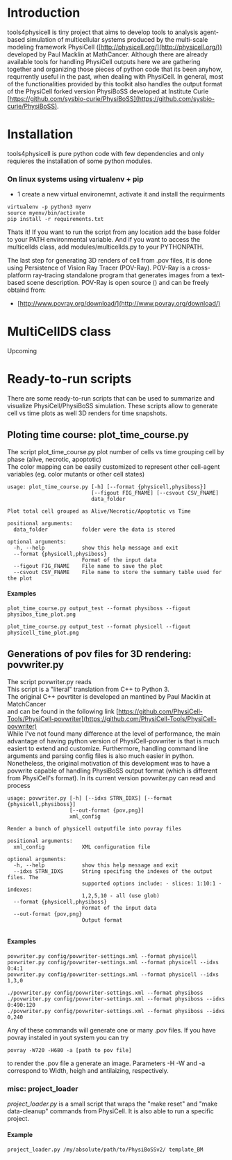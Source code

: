 
# Introduction
tools4physicell is tiny project that aims to develop tools to analysis agent-based simulation of multicellular systems produced by the multi-scale modeling framework PhysiCell ([http://physicell.org/](http://physicell.org/)) developed by Paul Macklin at MathCancer. Although there are already available tools for handling PhysiCell outputs here we are gathering together and organizing those pieces of python code that its been anyhow, requrrently useful in the past, when dealing with PhysiCell. In general, most of the functionalities provided by this toolkit also handles the output format of the PhysiCell forked version PhysiBoSS developed at Institute Curie [https://github.com/sysbio-curie/PhysiBoSS](https://github.com/sysbio-curie/PhysiBoSS).

# Installation
tools4physicell is pure python code with few dependencies and only requieres the installation of some python modules. 
### On linux systems using virtualenv + pip
- 1  create a new virtual environemnt, activate it and install the requirments
~~~~
virtualenv -p python3 myenv
source myenv/bin/activate
pip install -r requirements.txt
~~~~
Thats it! If you want to run the script from any location add the base folder to your PATH environmental variable. And if you want to access the multicellds class, add modules/multicellds.py to your PYTHONPATH.

The last step for generating 3D renders of cell from .pov files, it is done using Persistence of Vision Ray Tracer (POV-Ray). POV-Ray is a cross-platform ray-tracing standalone program that generates images from a text-based scene description. POV-Ray is open source () and can be freely obtaind from: <br>
* [http://www.povray.org/download/](http://www.povray.org/download/)

# MultiCellDS class

Upcoming

# Ready-to-run scripts
There are some ready-to-run scripts that can be used to summarize and visualize PhysiCell/PhysiBoSS simulation. These scripts allow to generate cell vs time plots as well 3D renders for time snapshots.

## Ploting time course: plot_time_course.py
The script plot_time_course.py plot number of cells vs time grouping cell by phase (alive, necrotic, apoptotic) <br>
The color mapping can be easily customized to represent other cell-agent variables (eg. color mutants or other cell states)
	
~~~~
usage: plot_time_course.py [-h] [--format {physicell,physiboss}]
                           [--figout FIG_FNAME] [--csvout CSV_FNAME]
                           data_folder

Plot total cell grouped as Alive/Necrotic/Apoptotic vs Time

positional arguments:
  data_folder           folder were the data is stored

optional arguments:
  -h, --help            show this help message and exit
  --format {physicell,physiboss}
                        Format of the input data
  --figout FIG_FNAME    File name to save the plot
  --csvout CSV_FNAME    File name to store the summary table used for the plot	
~~~~

#### Examples
`plot_time_course.py output_test --format physiboss --figout physibos_time_plot.png`

`plot_time_course.py output_test --format physicell --figout physicell_time_plot.png`


## Generations of pov files for 3D rendering: povwriter.py
The script povwriter.py reads  <br>
This script is a "literal" translation from C++ to Python 3. \
The original C++ povrtiter is developed an mantined by Paul Macklin at MatchCancer \
and can be found in the following link [https://github.com/PhysiCell-Tools/PhysiCell-povwriter](https://github.com/PhysiCell-Tools/PhysiCell-povwriter)
<br>
While I've not found many difference at the level of performance, the main advantage of having python version of PhysiCell-povwriter is that is much easiert to extend and customize. Furthermore, handling command line arguments and parsing config files is also much easier in python. Nonetheless, the original motivation of this development was to have a povwrite capable of handling PhysiBoSS output format (which is different from PhysiCell's format). In its current version povwriter.py can read and process

~~~~
usage: povwriter.py [-h] [--idxs STRN_IDXS] [--format {physicell,physiboss}]
                    [--out-format {pov,png}]
                    xml_config

Render a bunch of physicell outputfile into povray files

positional arguments:
  xml_config            XML configuration file

optional arguments:
  -h, --help            show this help message and exit
  --idxs STRN_IDXS      String specifing the indexes of the output files. The
                        supported options include: - slices: 1:10:1 - indexes:
                        1,2,5,10 - all (use glob)
  --format {physicell,physiboss}
                        Format of the input data
  --out-format {pov,png}
                        Output format
	
~~~~

#### Examples
~~~~
povwriter.py config/povwriter-settings.xml --format physicell
povwriter.py config/povwriter-settings.xml --format physicell --idxs 0:4:1
povwriter.py config/povwriter-settings.xml --format physicell --idxs 1,3,0

./povwriter.py config/povwriter-settings.xml --format physiboss
./povwriter.py config/povwriter-settings.xml --format physiboss --idxs 0:490:120
./povwriter.py config/povwriter-settings.xml --format physiboss --idxs 0,240
~~~~

Any of these commands will generate one or many .pov files. If you have povray instaled in yout system you can try
~~~~
povray -W720 -H680 -a [path to pov file]
~~~~
to render the .pov file a generate an image. Parameters -H -W and -a correspond to Width, heigh and antilaizing, respectively.


### misc: project_loader

*project_loader.py* is a small script that wraps the "make reset" and "make data-cleanup" commands from PhysiCell. It is also able to run a specific project.

#### Example
~~~~
project_loader.py /my/absolute/path/to/PhysiBoSSv2/ template_BM
~~~~
